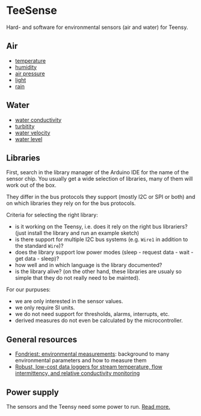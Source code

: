 # TeeSense

Hard- and software for environmental sensors (air and water) for Teensy.

## Air

- [temperature](temperature/)
- [humidity](humidity/)
- [air pressure](airpressure/)
- [light](light/)
- [rain](rain/)

## Water

- [water conductivity](conductivity/)
- [turbitity](turbitity/)
- [water velocity](velocity/)
- [water level](waterlevel/)


## Libraries

First, search in the library manager of the Arduino IDE for the name
of the sensor chip. You usually get a wide selection of libraries, many of
them will work out of the box.

They differ in the bus protocols they support (mostly I2C or SPI or
both) and on which libraries they rely on for the bus protocols.

Criteria for selecting the right library:
- is it working on the Teensy, i.e. does it rely on the right bus librariers?
  (just install the library and run an example sketch)
- is there support for multiple I2C bus systems (e.g. `Wire1` in addition to the standard `Wire`)?
- does the library support low power modes (sleep - request data - wait - get data - sleep)?
- how well and in which language is the library documented?
- is the library alive? (on the other hand, these libraries are usualy
  so simple that they do not really need to be mainted).

For our purpuses:
- we are only interested in the sensor values.
- we only require SI units.
- we do not need support for thresholds, alarms, interrupts, etc.
- derived measures do not even be calculated by the microcontroller.


## General resources

- [Fondriest: environmental
  measurements](https://www.fondriest.com/environmental-measurements/):
  background to many environmental parameters and how to measure them
- [Robust, low-cost data loggers for stream temperature, flow intermittency, and relative conductivity monitoring](https://agupubs.onlinelibrary.wiley.com/doi/pdf/10.1002/2013WR015158)


## Power supply

The sensors and the Teensy need some power to run. [Read more.](power/)